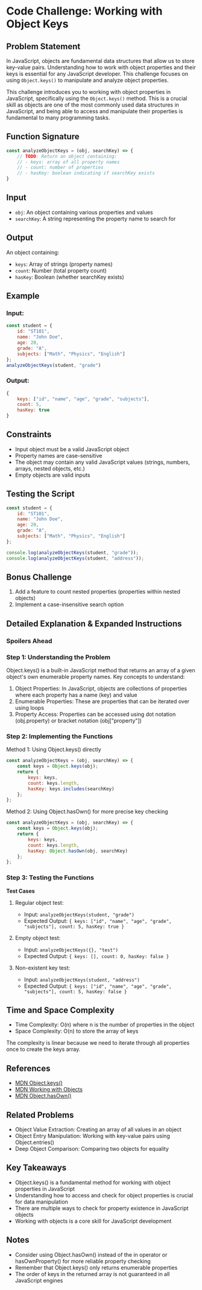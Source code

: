 # Code Challenge: Working with Object Keys

## Problem Statement

In JavaScript, objects are fundamental data structures that allow us to store key-value pairs. Understanding how to work with object properties and their keys is essential for any JavaScript developer. This challenge focuses on using `Object.keys()` to manipulate and analyze object properties.

This challenge introduces you to working with object properties in JavaScript, specifically using the `Object.keys()` method. This is a crucial skill as objects are one of the most commonly used data structures in JavaScript, and being able to access and manipulate their properties is fundamental to many programming tasks.

## Function Signature

```javascript
const analyzeObjectKeys = (obj, searchKey) => {
    // TODO: Return an object containing:
    // - keys: array of all property names
    // - count: number of properties
    // - hasKey: boolean indicating if searchKey exists
}
```

## Input

- `obj`: An object containing various properties and values
- `searchKey`: A string representing the property name to search for

## Output

An object containing:
- `keys`: Array of strings (property names)
- `count`: Number (total property count)
- `hasKey`: Boolean (whether searchKey exists)

## Example

### Input:
```javascript
const student = {
    id: "ST101",
    name: "John Doe",
    age: 20,
    grade: "A",
    subjects: ["Math", "Physics", "English"]
};
analyzeObjectKeys(student, "grade")
```

### Output:
```javascript
{
    keys: ["id", "name", "age", "grade", "subjects"],
    count: 5,
    hasKey: true
}
```

## Constraints

- Input object must be a valid JavaScript object
- Property names are case-sensitive
- The object may contain any valid JavaScript values (strings, numbers, arrays, nested objects, etc.)
- Empty objects are valid inputs

## Testing the Script

```javascript
const student = {
    id: "ST101",
    name: "John Doe",
    age: 20,
    grade: "A",
    subjects: ["Math", "Physics", "English"]
};

console.log(analyzeObjectKeys(student, "grade"));
console.log(analyzeObjectKeys(student, "address"));
```

## Bonus Challenge

1. Add a feature to count nested properties (properties within nested objects)
2. Implement a case-insensitive search option

## Detailed Explanation & Expanded Instructions

### **Spoilers Ahead**

### Step 1: Understanding the Problem

Object.keys() is a built-in JavaScript method that returns an array of a given object's own enumerable property names. Key concepts to understand:

1. Object Properties: In JavaScript, objects are collections of properties where each property has a name (key) and value
2. Enumerable Properties: These are properties that can be iterated over using loops
3. Property Access: Properties can be accessed using dot notation (obj.property) or bracket notation (obj["property"])

### Step 2: Implementing the Functions

Method 1: Using Object.keys() directly
```javascript
const analyzeObjectKeys = (obj, searchKey) => {
    const keys = Object.keys(obj);
    return {
        keys: keys,
        count: keys.length,
        hasKey: keys.includes(searchKey)
    };
};
```

Method 2: Using Object.hasOwn() for more precise key checking
```javascript
const analyzeObjectKeys = (obj, searchKey) => {
    const keys = Object.keys(obj);
    return {
        keys: keys,
        count: keys.length,
        hasKey: Object.hasOwn(obj, searchKey)
    };
};
```

### Step 3: Testing the Functions

**Test Cases**

1. Regular object test:
   - Input: `analyzeObjectKeys(student, "grade")`
   - Expected Output: `{ keys: ["id", "name", "age", "grade", "subjects"], count: 5, hasKey: true }`

2. Empty object test:
   - Input: `analyzeObjectKeys({}, "test")`
   - Expected Output: `{ keys: [], count: 0, hasKey: false }`

3. Non-existent key test:
   - Input: `analyzeObjectKeys(student, "address")`
   - Expected Output: `{ keys: ["id", "name", "age", "grade", "subjects"], count: 5, hasKey: false }`

## Time and Space Complexity

- Time Complexity: O(n) where n is the number of properties in the object
- Space Complexity: O(n) to store the array of keys

The complexity is linear because we need to iterate through all properties once to create the keys array.

## References

- [MDN Object.keys()](https://developer.mozilla.org/en-US/docs/Web/JavaScript/Reference/Global_Objects/Object/keys)
- [MDN Working with Objects](https://developer.mozilla.org/en-US/docs/Web/JavaScript/Guide/Working_with_Objects)
- [MDN Object.hasOwn()](https://developer.mozilla.org/en-US/docs/Web/JavaScript/Reference/Global_Objects/Object/hasOwn)

## Related Problems

- Object Value Extraction: Creating an array of all values in an object
- Object Entry Manipulation: Working with key-value pairs using Object.entries()
- Deep Object Comparison: Comparing two objects for equality

## Key Takeaways

- Object.keys() is a fundamental method for working with object properties in JavaScript
- Understanding how to access and check for object properties is crucial for data manipulation
- There are multiple ways to check for property existence in JavaScript objects
- Working with objects is a core skill for JavaScript development

## Notes

- Consider using Object.hasOwn() instead of the in operator or hasOwnProperty() for more reliable property checking
- Remember that Object.keys() only returns enumerable properties
- The order of keys in the returned array is not guaranteed in all JavaScript engines
